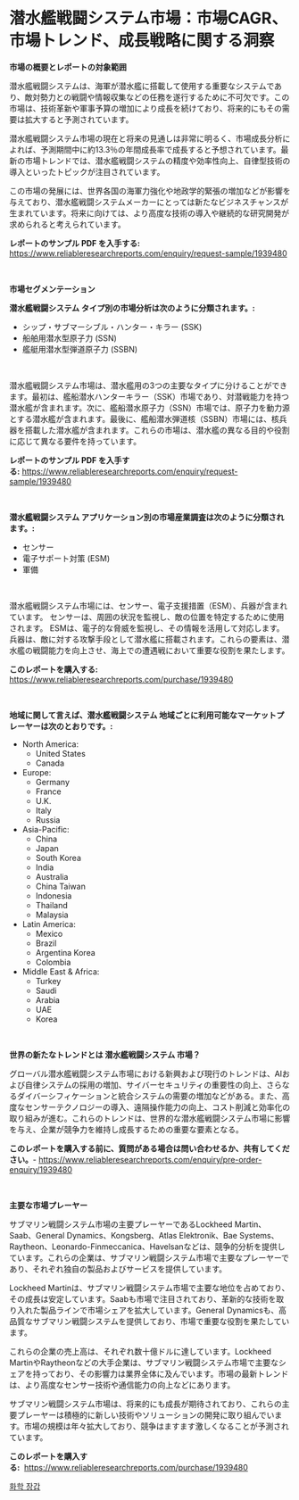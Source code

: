 <p><h1>潜水艦戦闘システム市場：市場CAGR、市場トレンド、成長戦略に関する洞察</h1></p><p><strong>市場の概要とレポートの対象範囲</strong></p>
<p><p>潜水艦戦闘システムは、海軍が潜水艦に搭載して使用する重要なシステムであり、敵対勢力との戦闘や情報収集などの任務を遂行するために不可欠です。この市場は、技術革新や軍事予算の増加により成長を続けており、将来的にもその需要は拡大すると予測されています。</p><p>潜水艦戦闘システム市場の現在と将来の見通しは非常に明るく、市場成長分析によれば、予測期間中に約13.3％の年間成長率で成長すると予想されています。最新の市場トレンドでは、潜水艦戦闘システムの精度や効率性向上、自律型技術の導入といったトピックが注目されています。</p><p>この市場の発展には、世界各国の海軍力強化や地政学的緊張の増加などが影響を与えており、潜水艦戦闘システムメーカーにとっては新たなビジネスチャンスが生まれています。将来に向けては、より高度な技術の導入や継続的な研究開発が求められると考えられています。</p></p>
<p><strong>レポートのサンプル PDF を入手する:</strong> <a href="https://www.reliableresearchreports.com/enquiry/request-sample/1939480">https://www.reliableresearchreports.com/enquiry/request-sample/1939480</a></p>
<p>&nbsp;</p>
<p><strong>市場セグメンテーション</strong></p>
<p><strong>潜水艦戦闘システム タイプ別の市場分析は次のように分類されます。:</strong></p>
<p><ul><li>シップ・サブマーシブル・ハンター・キラー (SSK)</li><li>船舶用潜水型原子力 (SSN)</li><li>艦艇用潜水型弾道原子力 (SSBN)</li></ul></p>
<p>&nbsp;</p>
<p><p>潜水艦戦闘システム市場は、潜水艦用の3つの主要なタイプに分けることができます。最初は、艦船潜水ハンターキラー（SSK）市場であり、対潜戦能力を持つ潜水艦が含まれます。次に、艦船潜水原子力（SSN）市場では、原子力を動力源とする潜水艦が含まれます。最後に、艦船潜水弾道核（SSBN）市場には、核兵器を搭載した潜水艦が含まれます。これらの市場は、潜水艦の異なる目的や役割に応じて異なる要件を持っています。</p></p>
<p><strong>レポートのサンプル PDF を入手する:</strong>&nbsp;<a href="https://www.reliableresearchreports.com/enquiry/request-sample/1939480">https://www.reliableresearchreports.com/enquiry/request-sample/1939480</a></p>
<p>&nbsp;</p>
<p><strong> 潜水艦戦闘システム アプリケーション別の市場産業調査は次のように分類されます。:</strong></p>
<p><ul><li>センサー</li><li>電子サポート対策 (ESM)</li><li>軍備</li></ul></p>
<p>&nbsp;</p>
<p><p>潜水艦戦闘システム市場には、センサー、電子支援措置（ESM）、兵器が含まれています。 センサーは、周囲の状況を監視し、敵の位置を特定するために使用されます。 ESMは、電子的な脅威を監視し、その情報を活用して対応します。 兵器は、敵に対する攻撃手段として潜水艦に搭載されます。これらの要素は、潜水艦の戦闘能力を向上させ、海上での遭遇戦において重要な役割を果たします。</p></p>
<p><strong>このレポートを購入する:</strong>&nbsp; <a href="https://www.reliableresearchreports.com/purchase/1939480">https://www.reliableresearchreports.com/purchase/1939480</a></p>
<p>&nbsp;</p>
<p><strong>地域に関して言えば、潜水艦戦闘システム 地域ごとに利用可能なマーケットプレーヤーは次のとおりです。:</strong></p>
<p><ul>
    <li>
        North America:
        <ul>
            <li>United States</li>
            <li>Canada</li>
        </ul>
    </li>
    <li>
        Europe:
        <ul>
            <li>Germany</li>
            <li>France</li>
            <li>U.K.</li>
            <li>Italy</li>
            <li>Russia</li>
        </ul>
    </li>
    <li>
        Asia-Pacific:
        <ul>
            <li>China</li>
            <li>Japan</li>
            <li>South Korea</li>
            <li>India</li>
            <li>Australia</li>
            <li>China Taiwan</li>
            <li>Indonesia</li>
            <li>Thailand</li>
            <li>Malaysia</li>
        </ul>
    </li>
    <li>
        Latin America:
        <ul>
            <li>Mexico</li>
            <li>Brazil</li>
            <li>Argentina Korea</li>
            <li>Colombia</li>
        </ul>
    </li>
    <li>
        Middle East & Africa:
        <ul>
            <li>Turkey</li>
            <li>Saudi</li>
            <li>Arabia</li>
            <li>UAE</li>
            <li>Korea</li>
        </ul>
    </li>
    </ul></p>
<p>&nbsp;</p>
<p><strong>世界の新たなトレンドとは 潜水艦戦闘システム 市場？</strong></p>
<p><p>グローバル潜水艦戦闘システム市場における新興および現行のトレンドは、AIおよび自律システムの採用の増加、サイバーセキュリティの重要性の向上、さらなるダイバーシフィケーションと統合システムの需要の増加などがある。また、高度なセンサーテクノロジーの導入、遠隔操作能力の向上、コスト削減と効率化の取り組みが進む。これらのトレンドは、世界的な潜水艦戦闘システム市場に影響を与え、企業が競争力を維持し成長するための重要な要素となる。</p></p>
<p><strong>このレポートを購入する前に、質問がある場合は問い合わせるか、共有してください。</strong>- <a href="https://www.reliableresearchreports.com/enquiry/pre-order-enquiry/1939480">https://www.reliableresearchreports.com/enquiry/pre-order-enquiry/1939480</a></p>
<p>&nbsp;</p>
<p><strong>主要な市場プレーヤー</strong></p>
<p><p>サブマリン戦闘システム市場の主要プレーヤーであるLockheed Martin、Saab、General Dynamics、Kongsberg、Atlas Elektronik、Bae Systems、Raytheon、Leonardo-Finmeccanica、Havelsanなどは、競争的分析を提供しています。これらの企業は、サブマリン戦闘システム市場で主要なプレーヤーであり、それぞれ独自の製品およびサービスを提供しています。</p><p>Lockheed Martinは、サブマリン戦闘システム市場で主要な地位を占めており、その成長は安定しています。Saabも市場で注目されており、革新的な技術を取り入れた製品ラインで市場シェアを拡大しています。General Dynamicsも、高品質なサブマリン戦闘システムを提供しており、市場で重要な役割を果たしています。</p><p>これらの企業の売上高は、それぞれ数十億ドルに達しています。Lockheed MartinやRaytheonなどの大手企業は、サブマリン戦闘システム市場で主要なシェアを持っており、その影響力は業界全体に及んでいます。市場の最新トレンドは、より高度なセンサー技術や通信能力の向上などにあります。</p><p>サブマリン戦闘システム市場は、将来的にも成長が期待されており、これらの主要プレーヤーは積極的に新しい技術やソリューションの開発に取り組んでいます。市場の規模は年々拡大しており、競争はますます激しくなることが予測されています。</p></p>
<p><strong>このレポートを購入する:</strong>&nbsp;&nbsp;<a href="https://www.reliableresearchreports.com/purchase/1939480">https://www.reliableresearchreports.com/purchase/1939480</a></p>
<p><p><a href="https://github.com/rsg307664904/Market-Research-Report-List-1/blob/main/52492277567.md">화학 장갑</a></p></p>